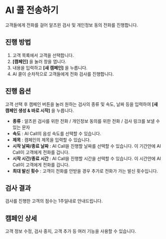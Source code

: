 # AI 콜 전송하기  

고객들에게 전화를 걸어 알츠윈 검사 및 개인정보 동의 전화를 진행합니다.

## 진행 방법

1. 고객 목록에서 고객을 선택합니다.
2. **[캠페인]** 을 눌러 창을 엽니다.
3. 내용을 입력하고 **[새 캠페인]** 을 누릅니다.
4. AI 콜이 순차적으로 고객들에게 전화 검사를 진행합니다.

## 진행 옵션

고객 선택 후 캠페인 버튼을 눌러 원하는 검사의 종류 및 속도, 날짜 등을 입력하여 **[새 캠페인 생성 & 바로 시작]** 을 누릅니다.

- **종류** : 알츠윈 검사를 위한 전화 / 개인정보 동의를 위한 전화 / 검사 링크를 보낼 수 있는 문자
- **속도** : AI Call의 음성 속도를 선택할 수 있습니다.
- **제목** : 캠페인의 제목을 입력할 수 있습니다.
- **시작 날짜/종료 날짜** : AI Call을 진행할 날짜를 선택할 수 있습니다. 이 기간안에 AI Call이 고객에게 전화를 겁니다.
- **시작 시간/종료 시간** : AI Call을 진행할 시간을 선택할 수 있습니다. 이 시간안에 AI Call이 고객에게 전화를 겁니다.
- **최대 발신 횟수** : 고객이 전화를 안받을 경우 추가로 전화가 가는 발신 횟수입니다.

## 검사 결과

검사를 진행한 고객의 점수는 1주일내로 안내드립니다.  

## 캠페인 상세  

고객 정보 수정, 검사 중지, 고객 추가 등 여러 기능을 사용할 수 있습니다.      
